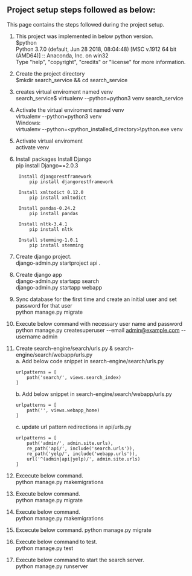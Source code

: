 ## Project setup steps followed as below:
This page contains the steps followed during the project setup.

1. This project was implemented in below python version.  
	$python  
	Python 3.7.0 (default, Jun 28 2018, 08:04:48) [MSC v.1912 64 bit (AMD64)] :: Anaconda, Inc. on win32  
	Type "help", "copyright", "credits" or "license" for more information.  

2. Create the project directory  
	$mkdir search_service && cd search_service  
 
3. creates virtual enviroment named venv  
	search_service$ virtualenv --python=python3 venv search_service  

4. Activate the virtual enviroment named venv  
	virtualenv --python=python3 venv  
	Windows:  
	virtualenv --python=<python_installed_directory>\python.exe venv  

5. Activate virtual enviroment  
	activate venv  


6. Install packages 
		Install Django  
			pip install Django==2.0.3  

		Install djangorestframework  
			pip install djangorestframework  
		
		Install xmltodict 0.12.0
			pip install xmltodict
        
        Install pandas-0.24.2
            pip install pandas
        
        Install nltk-3.4.1
            pip install nltk
        
        Install stemming-1.0.1
            pip install stemming

8. Create django project.  
	django-admin.py startproject api .  


9. Create django app  
	django-admin.py startapp search  
	django-admin.py startapp webapp


10. Sync database for the first time and create an initial user and set password for that user  
	python manage.py migrate  

11. Execute below command with necessary user name and password  
	python manage.py createsuperuser --email admin@example.com --username admin  

12. Create search-engine/search/urls.py  & search-engine/search/webapp/urls.py<br/>
	a. Add below code snippet in search-engine/search/urls.py 
		
		urlpatterns = [
			path('search/', views.search_index)
		]
		
	b. Add below snippet in search-engine/search/webapp/urls.py
	
		urlpatterns = [
			path('', views.webapp_home)
		]
		
	c. update url pattern redirections in api/urls.py
	
		urlpatterns = [
			path('admin/', admin.site.urls),
			re_path('api/', include('search.urls')),
			re_path('yelp/', include('webapp.urls')),
			url('^(admin|api|yelp)/', admin.site.urls)
		]
	
13. Excecute below command.  
	python manage.py makemigrations  

14. Execute below command.  
	python manage.py migrate  
 
15. Execute below command.  
	python manage.py makemigrations  

16. Excecute below command.
	python manage.py migrate

17. Execute below command to test.  
	python manage.py test  

18. Execute below command to start the search server.  
	python manage.py runserver  
